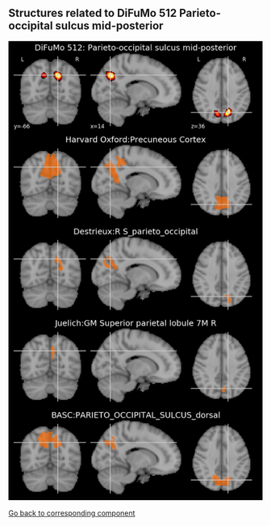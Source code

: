 


## Structures related to DiFuMo 512 Parieto-occipital sulcus mid-posterior

![55](55.jpg "Structures related to DiFuMo 512 Parieto-occipital sulcus mid-posterior")

[Go back to corresponding component](https://parietal-inria.github.io/DiFuMo/512/html/55.html)